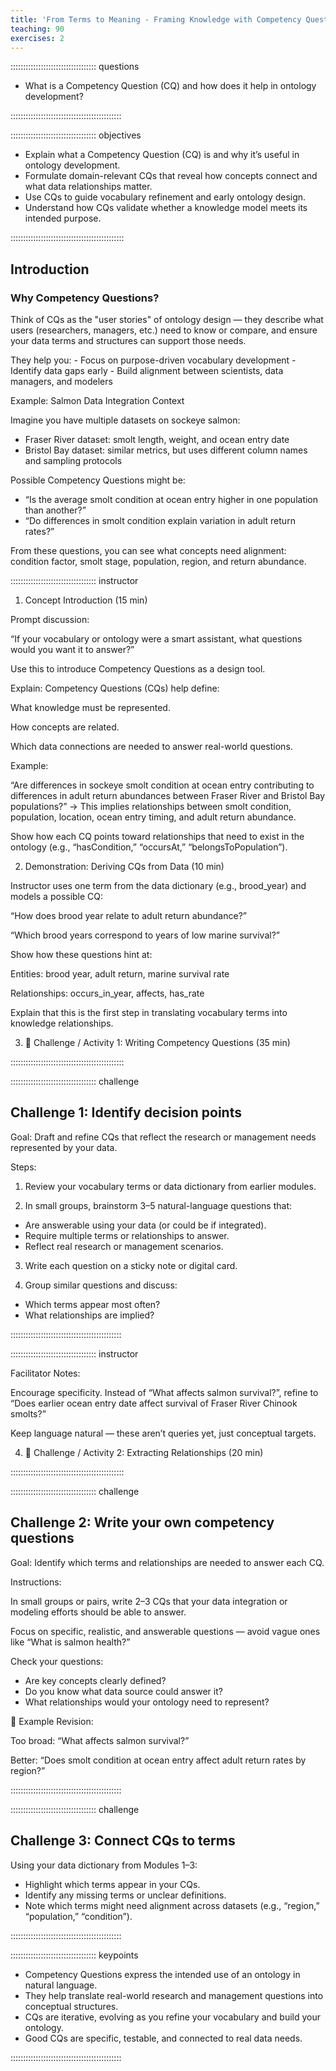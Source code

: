 ```yaml
---
title: 'From Terms to Meaning - Framing Knowledge with Competency Questions'
teaching: 90
exercises: 2
---
```


:::::::::::::::::::::::::::::::::: questions

-  What is a Competency Question (CQ) and how does it help in ontology development?

::::::::::::::::::::::::::::::::::::::::::::

:::::::::::::::::::::::::::::::::: objectives

-   Explain what a Competency Question (CQ) is and why it’s useful in ontology development.
-   Formulate domain-relevant CQs that reveal how concepts connect and what data relationships matter.
-   Use CQs to guide vocabulary refinement and early ontology design.
-   Understand how CQs validate whether a knowledge model meets its intended purpose.

:::::::::::::::::::::::::::::::::::::::::::::

## Introduction

### Why Competency Questions?

Think of CQs as the "user stories" of ontology design — they describe what users (researchers, managers, etc.) need to know or compare, and ensure your data terms and structures can support those needs.

They help you: - Focus on purpose-driven vocabulary development - Identify data gaps early - Build alignment between scientists, data managers, and modelers

Example: Salmon Data Integration Context

Imagine you have multiple datasets on sockeye salmon:

-   Fraser River dataset: smolt length, weight, and ocean entry date
-   Bristol Bay dataset: similar metrics, but uses different column names and sampling protocols

Possible Competency Questions might be:

-   “Is the average smolt condition at ocean entry higher in one population than another?”
-   “Do differences in smolt condition explain variation in adult return rates?”

From these questions, you can see what concepts need alignment: condition factor, smolt stage, population, region, and return abundance.

:::::::::::::::::::::::::::::::::: instructor

1.  Concept Introduction (15 min)

Prompt discussion:

“If your vocabulary or ontology were a smart assistant, what questions would you want it to answer?”

Use this to introduce Competency Questions as a design tool.

Explain: Competency Questions (CQs) help define:

What knowledge must be represented.

How concepts are related.

Which data connections are needed to answer real-world questions.

Example:

“Are differences in sockeye smolt condition at ocean entry contributing to differences in adult return abundances between Fraser River and Bristol Bay populations?” → This implies relationships between smolt condition, population, location, ocean entry timing, and adult return abundance.

Show how each CQ points toward relationships that need to exist in the ontology (e.g., “hasCondition,” “occursAt,” “belongsToPopulation”).

2.  Demonstration: Deriving CQs from Data (10 min)

Instructor uses one term from the data dictionary (e.g., brood_year) and models a possible CQ:

“How does brood year relate to adult return abundance?”

“Which brood years correspond to years of low marine survival?”

Show how these questions hint at:

Entities: brood year, adult return, marine survival rate

Relationships: occurs_in_year, affects, has_rate

Explain that this is the first step in translating vocabulary terms into knowledge relationships.

3.  🧠 Challenge / Activity 1: Writing Competency Questions (35 min)

:::::::::::::::::::::::::::::::::::::::::::::

:::::::::::::::::::::::::::::::::: challenge

## Challenge 1: Identify decision points

Goal: Draft and refine CQs that reflect the research or management needs represented by your data.

Steps:

1.  Review your vocabulary terms or data dictionary from earlier modules.

2.  In small groups, brainstorm 3–5 natural-language questions that:

-   Are answerable using your data (or could be if integrated).
-   Require multiple terms or relationships to answer.
-   Reflect real research or management scenarios.

3.  Write each question on a sticky note or digital card.

4.  Group similar questions and discuss:

-   Which terms appear most often?
-   What relationships are implied?

::::::::::::::::::::::::::::::::::::::::::::

:::::::::::::::::::::::::::::::::: instructor

Facilitator Notes:

Encourage specificity. Instead of “What affects salmon survival?”, refine to “Does earlier ocean entry date affect survival of Fraser River Chinook smolts?”

Keep language natural — these aren’t queries yet, just conceptual targets.

4.  🧩 Challenge / Activity 2: Extracting Relationships (20 min)

:::::::::::::::::::::::::::::::::::::::::::::

:::::::::::::::::::::::::::::::::: challenge

## Challenge 2: Write your own competency questions

Goal: Identify which terms and relationships are needed to answer each CQ.

Instructions:

In small groups or pairs, write 2–3 CQs that your data integration or modeling efforts should be able to answer.

Focus on specific, realistic, and answerable questions — avoid vague ones like “What is salmon health?”

Check your questions:

-   Are key concepts clearly defined?
-   Do you know what data source could answer it?
-   What relationships would your ontology need to represent?

🧩 Example Revision:

Too broad: “What affects salmon survival?”

Better: “Does smolt condition at ocean entry affect adult return rates by region?”

::::::::::::::::::::::::::::::::::::::::::::


:::::::::::::::::::::::::::::::::: challenge

## Challenge 3: Connect CQs to terms

Using your data dictionary from Modules 1–3:

-   Highlight which terms appear in your CQs.
-   Identify any missing terms or unclear definitions.
-   Note which terms might need alignment across datasets (e.g., “region,” “population,” “condition”).

::::::::::::::::::::::::::::::::::::::::::::

:::::::::::::::::::::::::::::::::: keypoints

-   Competency Questions express the intended use of an ontology in natural language.
-   They help translate real-world research and management questions into conceptual structures.
-   CQs are iterative, evolving as you refine your vocabulary and build your ontology.
-   Good CQs are specific, testable, and connected to real data needs.

::::::::::::::::::::::::::::::::::::::::::::
